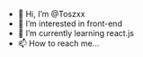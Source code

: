 - 👋 Hi, I’m @Toszxx
- 👀 I’m interested in front-end  
- 🌱 I’m currently learning react.js
- 📫 How to reach me... 

<!-- AAAAAAAAAAAAAAAAAAAAAAAA -->

<!---
Toszxx/Toszxx is a ✨ special ✨ repository because its `README.md` (this file) appears on your GitHub profile.
You can click the Preview link to take a look at your changes.
--->
